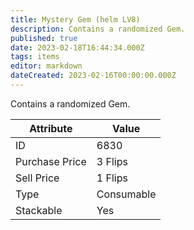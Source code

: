 ```yaml
---
title: Mystery Gem (helm LV8)
description: Contains a randomized Gem.
published: true
date: 2023-02-18T16:44:34.000Z
tags: items
editor: markdown
dateCreated: 2023-02-16T00:00:00.000Z
---
```


Contains a randomized Gem.

|Attribute|Value|
|-|-|
|ID|6830|
|Purchase Price|3 Flips|
|Sell Price|1 Flips|
|Type|Consumable|
|Stackable|Yes|

